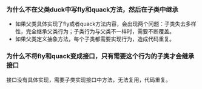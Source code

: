 ### 为什么不在父类duck中写fly和quack方法，然后在子类中继承
* 如果父类具体实现了fly或者quack方法内容，会出现两个问题：子类失去多样性，完全继承父类行为；子类行为与父类不一样时，需要不断覆盖。
* 如果父类定义抽象方法，每个子类都需要实现行为，造成代码重复。
### 为什么不将fly和quack变成接口，只有需要这个行为的子类才会继承接口
接口没有具体实现，需要子类实现接口中方法，无法复用，代码重复。
